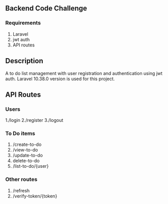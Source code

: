 ## Backend Code Challenge

### Requirements
1. Laravel
2. jwt auth
3. API routes



## Description

A to do list management with user registration and authentication using jwt auth. Laravel 10.38.0 version is used for this project.

## API Routes
### Users
1./login
2./register
3./logout

### To Do items
1. /create-to-do
2. /view-to-do
3. /update-to-do
4. delete-to-do
5. /list-to-do/{user}

### Other routes
1. /refresh
2. /verify-token/{token}
